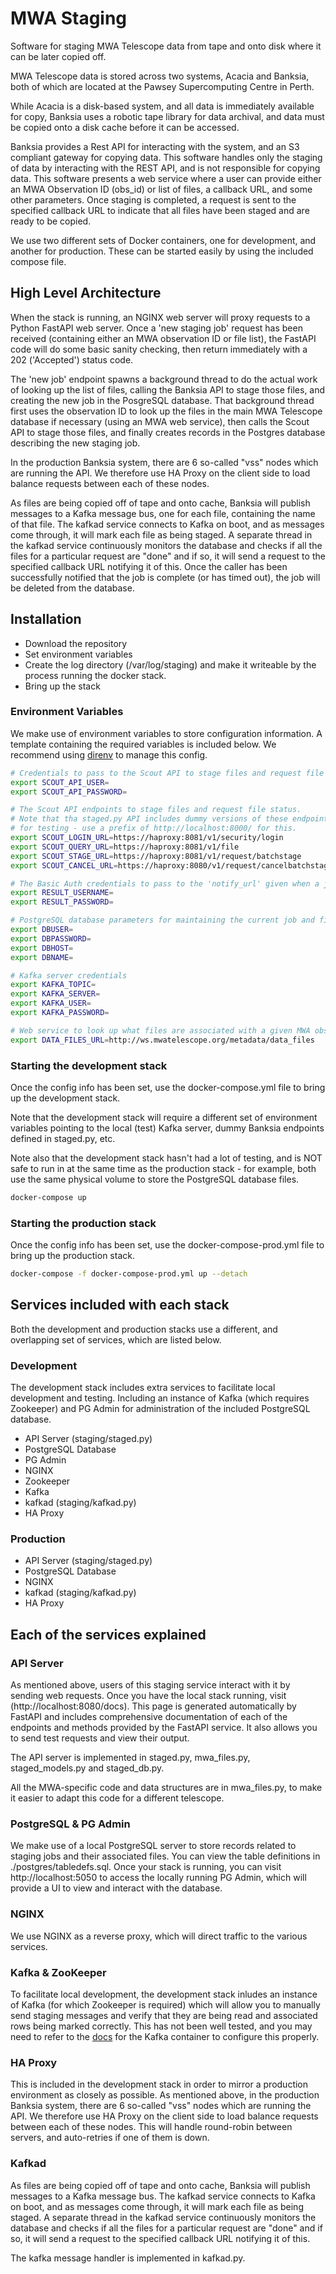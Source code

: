 # MWA Staging

Software for staging MWA Telescope data from tape and onto disk where it can be 
later copied off.

MWA Telescope data is stored across two systems, Acacia and Banksia, both of 
which are located at the Pawsey Supercomputing Centre in Perth.

While Acacia is a disk-based system, and all data is immediately available for 
copy, Banksia uses a robotic tape library for data archival, and data must be 
copied onto a disk cache before it can be accessed.

Banksia provides a Rest API for interacting with the system, and an S3 compliant 
gateway for copying data. This software handles only the staging of data by 
interacting with the REST API, and is not responsible for copying data. This 
software presents a web service where a user can provide either an MWA 
Observation ID (obs_id) or list of files, a callback URL, and some other 
parameters. Once staging is completed, a request is sent to the specified 
callback URL to indicate that all files have been staged and are ready to 
be copied.

We use two different sets of Docker containers, one for development, and 
another for production. These can be started easily by using the included 
compose file.

## High Level Architecture
When the stack is running, an NGINX web server will proxy requests to a Python 
FastAPI web server. Once a 'new staging job' request has been received
(containing either an MWA observation ID or file list), the FastAPI code will
do some basic sanity checking, then return immediately with a 202 ('Accepted') 
status code. 

The 'new job' endpoint spawns a background thread to do the actual work of 
looking up the list of files, calling the Banksia API to stage those files, and 
creating the new job in the PosgreSQL database. That background thread first 
uses the observation ID to look up the files in the main MWA Telescope database 
if necessary (using an MWA web service), then calls the Scout API to stage those 
files, and finally creates records in the Postgres database describing the
new staging job.

In the production Banksia system, there are 6 so-called "vss" nodes which 
are running the API. We therefore use HA Proxy on the client side to load balance 
requests between each of these nodes.

As files are being copied off of tape and onto cache, Banksia will publish 
messages to a Kafka message bus, one for each file, containing the name of
that file. The kafkad service connects to Kafka on boot, and as messages come 
through, it will mark each file as being staged. A separate thread in the kafkad 
service continuously monitors the database and checks if all the files for a 
particular request are "done" and if so, it will send a request to the specified 
callback URL notifying it of this. Once the caller has been successfully notified
that the job is complete (or has timed out), the job will be deleted from the
database.

## Installation
- Download the repository
- Set environment variables
- Create the log directory (/var/log/staging) and make it writeable by the process
  running the docker stack.
- Bring up the stack

### Environment Variables
We make use of environment variables to store configuration information. A 
template containing the required variables is included below. We recommend 
using [direnv](https://direnv.net/) to manage this config.
```bash
# Credentials to pass to the Scout API to stage files and request file status
export SCOUT_API_USER=
export SCOUT_API_PASSWORD=

# The Scout API endpoints to stage files and request file status.
# Note that tha staged.py API includes dummy versions of these endpoints
# for testing - use a prefix of http://localhost:8000/ for this.
export SCOUT_LOGIN_URL=https://haproxy:8081/v1/security/login
export SCOUT_QUERY_URL=https://haproxy:8081/v1/file
export SCOUT_STAGE_URL=https://haproxy:8081/v1/request/batchstage
export SCOUT_CANCEL_URL=https://haproxy:8080/v1/request/cancelbatchstage

# The Basic Auth credentials to pass to the 'notify_url' given when a job is created
export RESULT_USERNAME=
export RESULT_PASSWORD=

# PostgreSQL database parameters for maintaining the current job and file lists
export DBUSER=
export DBPASSWORD=
export DBHOST=
export DBNAME=

# Kafka server credentials
export KAFKA_TOPIC=
export KAFKA_SERVER=
export KAFKA_USER=
export KAFKA_PASSWORD=

# Web service to look up what files are associated with a given MWA observation ID
export DATA_FILES_URL=http://ws.mwatelescope.org/metadata/data_files
```

### Starting the development stack
Once the config info has been set, use the docker-compose.yml file to bring up 
the development stack.

Note that the development stack will require a different set of environment 
variables pointing to the local (test) Kafka server, dummy Banksia endpoints 
defined in staged.py, etc.

Note also that the development stack hasn't had a lot of testing, and is NOT safe to 
run in at the same time as the production stack - for example, both use the same
physical volume to store the PostgreSQL database files.
```bash
docker-compose up
```

### Starting the production stack
Once the config info has been set, use the docker-compose-prod.yml file to bring 
up the production stack.
```bash
docker-compose -f docker-compose-prod.yml up --detach
```

## Services included with each stack
Both the development and production stacks use a different, and overlapping set 
of services, which are listed below.

### Development
The development stack includes extra services to facilitate local development 
and testing. Including an instance of Kafka (which requires Zookeeper) and PG 
Admin for administration of the included PostgreSQL database.

- API Server (staging/staged.py)
- PostgreSQL Database
- PG Admin
- NGINX
- Zookeeper
- Kafka
- kafkad (staging/kafkad.py)
- HA Proxy

### Production
- API Server (staging/staged.py)
- PostgreSQL Database
- NGINX
- kafkad (staging/kafkad.py)
- HA Proxy

## Each of the services explained

### API Server
As mentioned above, users of this staging service interact with it by sending 
web requests. Once you have the local stack running, visit 
(http://localhost:8080/docs). This page is generated automatically by FastAPI 
and includes comprehensive documentation of each of the endpoints and methods 
provided by the FastAPI service. It also allows you to send test requests and 
view their output.

The API server is implemented in staged.py, mwa_files.py, staged_models.py and 
staged_db.py.

All the MWA-specific code and data structures are in mwa_files.py, to make
it easier to adapt this code for a different telescope.

### PostgreSQL & PG Admin
We make use of a local PostgreSQL server to store records related to staging 
jobs and their associated files. You can view the table definitions in 
./postgres/tabledefs.sql. Once your stack is running, you can visit 
http://localhost:5050 to access the locally running PG Admin, which will 
provide a UI to view and interact with the database. 

### NGINX
We use NGINX as a reverse proxy, which will direct traffic to the various 
services.

### Kafka & ZooKeeper
To facilitate local development, the development stack inludes an instance 
of Kafka (for which Zookeeper is required) which will allow you to manually 
send staging messages and verify that they are being read and associated 
rows being marked correctly. This has not been well tested, and you may need 
to refer to the [docs](https://hub.docker.com/r/wurstmeister/kafka) for the 
Kafka container to configure this properly.

### HA Proxy
This is included in the development stack in order to mirror a production 
environment as closely as possible. As mentioned above, in the production 
Banksia system, there are 6 so-called "vss" nodes which are running the 
API. We therefore use HA Proxy on the client side to load balance requests 
between each of these nodes. This will handle round-robin between servers, 
and auto-retries if one of them is down.

### Kafkad
As files are being copied off of tape and onto cache, Banksia will publish 
messages to a Kafka message bus. The kafkad service connects to Kafka on 
boot, and as messages come through, it will mark each file as being staged. 
A separate thread in the kafkad service continuously monitors the database 
and checks if all the files for a particular request are "done" and if 
so, it will send a request to the specified callback URL notifying it of 
this.

The kafka message handler is implemented in kafkad.py.